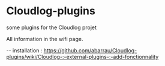 # Cloudlog-plugins
some plugins for the Cloudlog projet

All information in the wifi page. 

-- installation : https://github.com/abarrau/Cloudlog-plugins/wiki/Cloudlog-:-external-plugins-:-add-fonctionnality
